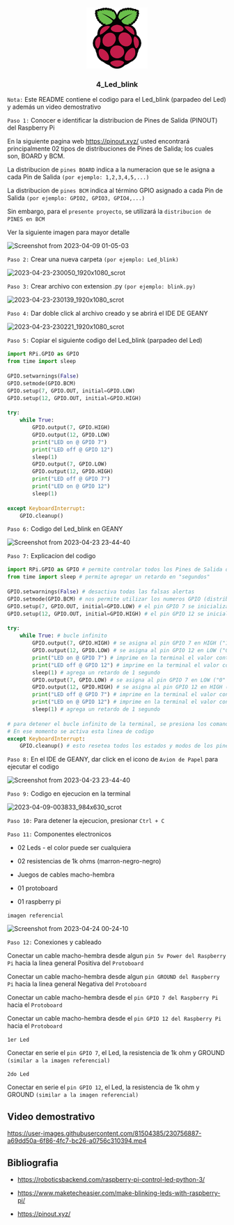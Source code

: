 <a name="readme-top"></a>

<div align="center">

  <img src="../rp4logo.png" alt="logo" width="140"  height="auto" />
  <br/>

  <h3><b>4_Led_blink</b></h3>

</div>

`Nota:` Este README contiene el codigo para el Led_blink (parpadeo del Led) y además un video demostrativo

`Paso 1:` Conocer e identificar la distribucion de Pines de Salida (PINOUT) del Raspberry Pi

En la siguiente pagina web https://pinout.xyz/ usted encontrará principalmente 02 tipos de distribuciones de Pines de Salida; los cuales son, BOARD y BCM.

La distribucion de `pines BOARD` indica a la numeracion que se le asigna a cada Pin de Salida `(por ejemplo: 1,2,3,4,5,...)`

La distribucion de `pines BCM` indica al término GPIO asignado a cada Pin de Salida `(por ejemplo: GPIO2, GPIO3, GPIO4,...)`

Sin embargo, para el `presente proyecto`, se utilizará la `distribucion de PINES en BCM`

Ver la siguiente imagen para mayor detalle

![Screenshot from 2023-04-09 01-05-03](https://user-images.githubusercontent.com/81504385/230757358-6c6da901-e4ce-418e-a6e0-ecdab4b0dfb9.png)

`Paso 2:` Crear una nueva carpeta `(por ejemplo: Led_blink)`

![2023-04-23-230050_1920x1080_scrot](https://user-images.githubusercontent.com/81504385/233897530-cca96a5d-b989-447d-8bdf-271db8799f35.png)

`Paso 3:` Crear archivo con extension .py `(por ejemplo: blink.py)`

![2023-04-23-230139_1920x1080_scrot](https://user-images.githubusercontent.com/81504385/233897646-19b81cb0-d83e-44ea-bbef-460bdae6fcfd.png)

`Paso 4:` Dar doble click al archivo creado y se abrirá el IDE DE GEANY

![2023-04-23-230221_1920x1080_scrot](https://user-images.githubusercontent.com/81504385/233897750-80c86add-c806-4f43-b8b0-c28f693e6e67.png)

`Paso 5:` Copiar el siguiente codigo del Led_blink (parpadeo del Led)

```python
import RPi.GPIO as GPIO
from time import sleep
 
GPIO.setwarnings(False)
GPIO.setmode(GPIO.BCM)
GPIO.setup(7, GPIO.OUT, initial=GPIO.LOW)
GPIO.setup(12, GPIO.OUT, initial=GPIO.HIGH)

try: 
	while True:
		GPIO.output(7, GPIO.HIGH)
		GPIO.output(12, GPIO.LOW)
		print("LED on @ GPIO 7")
		print("LED off @ GPIO 12")
		sleep(1)
		GPIO.output(7, GPIO.LOW)
		GPIO.output(12, GPIO.HIGH)
		print("LED off @ GPIO 7")
		print("LED on @ GPIO 12")
		sleep(1)

except KeyboardInterrupt:
    GPIO.cleanup()

```

`Paso 6:` Codigo del Led_blink en GEANY

![Screenshot from 2023-04-23 23-44-40](https://user-images.githubusercontent.com/81504385/233902070-eaf855dc-ee21-4ad7-82dd-09d7472f0d47.png)

`Paso 7:` Explicacion del codigo

```python
import RPi.GPIO as GPIO # permite controlar todos los Pines de Salida del Raspberry Pi
from time import sleep # permite agregar un retardo en "segundos"
 
GPIO.setwarnings(False) # desactiva todas las falsas alertas
GPIO.setmode(GPIO.BCM) # nos permite utilizar los numeros GPIO (distribucion de pines en BCM)
GPIO.setup(7, GPIO.OUT, initial=GPIO.LOW) # el pin GPIO 7 se inicializa en LOW ("0" logico)
GPIO.setup(12, GPIO.OUT, initial=GPIO.HIGH) # el pin GPIO 12 se inicializa en HIGH ("1" logico)

try: 
	while True: # bucle infinito
		GPIO.output(7, GPIO.HIGH) # se asigna al pin GPIO 7 en HIGH ("1" logico)
		GPIO.output(12, GPIO.LOW) # se asigna al pin GPIO 12 en LOW ("0" logico)
		print("LED on @ GPIO 7") # imprime en la terminal el valor contenido dentro del metodo print(...)
		print("LED off @ GPIO 12") # imprime en la terminal el valor contenido dentro del metodo print(...)
		sleep(1) # agrega un retardo de 1 segundo
		GPIO.output(7, GPIO.LOW) # se asigna al pin GPIO 7 en LOW ("0" logico)
		GPIO.output(12, GPIO.HIGH) # se asigna al pin GPIO 12 en HIGH ("1" logico)
		print("LED off @ GPIO 7") # imprime en la terminal el valor contenido dentro del metodo print(...)
		print("LED on @ GPIO 12") # imprime en la terminal el valor contenido dentro del metodo print(...)
		sleep(1) # agrega un retardo de 1 segundo

# para detener el bucle infinito de la terminal, se presiona los comando Ctrl + C
# En ese momento se activa esta linea de codigo
except KeyboardInterrupt: 
    GPIO.cleanup() # esto resetea todos los estados y modos de los pines GPIO

```

`Paso 8:` En el IDE de GEANY, dar click en el icono de `Avion de Papel` para ejecutar el codigo

![Screenshot from 2023-04-23 23-44-40](https://user-images.githubusercontent.com/81504385/233902070-eaf855dc-ee21-4ad7-82dd-09d7472f0d47.png)

`Paso 9:` Codigo en ejecucion en la terminal

![2023-04-09-003833_984x630_scrot](https://user-images.githubusercontent.com/81504385/233902916-c9831019-ac54-4dfa-99c2-d59f09ba6b1b.png)

`Paso 10:` Para detener la ejecucion, presionar `Ctrl + C`

`Paso 11:` Componentes electronicos

* 02 Leds - el color puede ser cualquiera

* 02 resistencias de 1k ohms (marron-negro-negro)

* Juegos de cables macho-hembra

* 01 protoboard

* 01 raspberry pi

`imagen referencial`

![Screenshot from 2023-04-24 00-24-10](https://user-images.githubusercontent.com/81504385/233906867-81ad1fdf-4c41-4f0b-9264-b25030f9d7ba.png)

`Paso 12:` Conexiones y cableado

Conectar un cable macho-hembra desde algun `pin 5v Power del Raspberry Pi` hacia la linea general Positiva del `Protoboard`

Conectar un cable macho-hembra desde algun `pin GROUND del Raspberry Pi` hacia la linea general Negativa del `Protoboard`

Conectar un cable macho-hembra desde el `pin GPIO 7 del Raspberry Pi` hacia el `Protoboard`

Conectar un cable macho-hembra desde el `pin GPIO 12 del Raspberry Pi` hacia el `Protoboard`

`1er Led`

Conectar en serie el `pin GPIO 7`, el Led, la resistencia de 1k ohm y GROUND `(similar a la imagen referencial)`

`2do Led`

Conectar en serie el `pin GPIO 12`, el Led, la resistencia de 1k ohm y GROUND `(similar a la imagen referencial)`


## Video demostrativo

https://user-images.githubusercontent.com/81504385/230756887-a69dd50a-6f86-4fc7-bc26-a0756c310394.mp4

## Bibliografia

- https://roboticsbackend.com/raspberry-pi-control-led-python-3/

- https://www.maketecheasier.com/make-blinking-leds-with-raspberry-pi/

- https://pinout.xyz/
